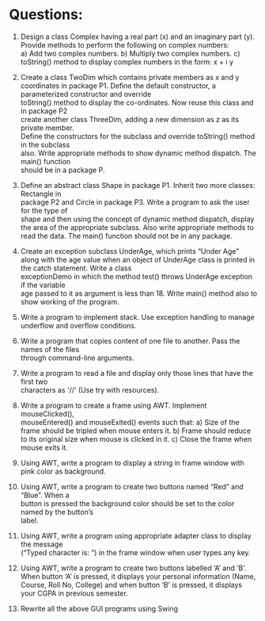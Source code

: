 # Questions:
1) Design	a	class	Complex	having	a	real	part	(x)	and	an	imaginary	part	(y).	Provide	methods	
to	perform	the	following	on	complex	numbers:	
a) Add	two	complex	numbers.
b) Multiply	two	complex	numbers.
c) toString()	method	to	display	complex	numbers	in	the	form:	x	+	i	y	


2) Create	 a	 class	 TwoDim	 which	 contains	 private	 members	 as	 x	 and	 y	 coordinates	 in	
package	P1.	Define	the	default	constructor,	a	parameterized	constructor	and	override	
toString()	method	to	display	the	co-ordinates.	Now	reuse	this	class	and	in	package	P2	
create	 another	 class	 ThreeDim,	 adding	 a	 new	 dimension	 as	 z	 as	its	 private	 member.	
Define	the	constructors	for	the	subclass	and	override	toString()	method	in	the	subclass	
also.	Write	appropriate	methods	to	show	dynamic	method	dispatch.	The	main()	function	
should	be	in	a	package	P.	

3) Define	 an	 abstract	 class	 Shape	in	 package	 P1.	 Inherit	 two	more	 classes:	 Rectangle	in	
package	P2	and	Circle	in	package	P3.	Write	a	program	 to	ask	 the	user	 for	 the	 type	of	
shape	and	then	using	the	concept	of	dynamic	method	dispatch,	display	the	area	of	the	
appropriate	 subclass.	 Also	 write	 appropriate	 methods	 to	 read	 the	 data.	 The	 main()	
function	should	not	be	in	any	package.	

4) Create	an	exception	subclass	UnderAge,	which	prints	 “Under	Age”	along	with	 the	age	
value	when	an	object	of	UnderAge	class	is	printed	in	the	catch	statement.	Write	a	class	
exceptionDemo	in	which	the	method	test()	throws	UnderAge	exception	if	the	variable	
age	passed	to	it	as	argument	is	less	than	18.	Write	main() method	also	to	show	working	
of	the	program.	
5) Write	a	program	to	implement	stack.	Use	exception	handling	to	manage	underflow	and	
overflow	conditions.	

6) Write	a	program	that	copies	content	of	one	file	to	another.	Pass	the	names	of	the	files	
through	command-line	arguments.	

7) Write	 a	 program	 to	 read	 a	 file	 and	 display	 only	 those	 lines	 that	 have	 the	 first	 two	
characters	as	'//'	(Use	try	with	resources).	

8) Write	 a	 program	 to	 create	 a	 frame using	 AWT.	 Implement	 mouseClicked(),	
mouseEntered()	and	mouseExited()	events such	that:
a) Size	of	the	frame	should	be	tripled	when	mouse	enters it.
b) Frame	should	reduce	to	its	original	size	when	mouse	is	clicked	in	it.
c) Close	the	frame	when	mouse	exits it.

9) Using	 AWT,	write	 a	 program	 to	 display	 a	 string	in	 frame	window	with	 pink	 color	 as	
background.	

10) Using	AWT,	write	a	 program	 to	 create	 two	 buttons	 named	 “Red”	and	 “Blue”.	When	a	
button	is	pressed	the	background	color	should	be	set	to	the	color	named	by	the	button’s	
label.	

11) Using	 AWT,	write	 a	 program	using	 appropriate	 adapter	 class	 to display	 the message	
(“Typed	character	is:	<typedCharacter>”) in	the	frame window when	user	types	any	key.	

12) Using	AWT,	write	a	program	to	create	two	buttons	labelled	‘A’	and	‘B’.	When	button	‘A’	
is	pressed,	it	displays	your	personal	information	(Name,	Course,	Roll	No,	College)	and	
when	button	‘B’	is	pressed,	it	displays	your	CGPA	in	previous	semester.	

13) Rewrite	all	the	above	GUI programs	using	Swing